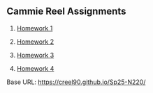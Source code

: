 ## Cammie Reel Assignments

1. [Homework 1](./Homework-1)

2. [Homework 2](./Homework-2)

3. [Homework 3](./Homework-3)

4. [Homework 4](./Homework-4/)

Base URL: https://creel90.github.io/Sp25-N220/